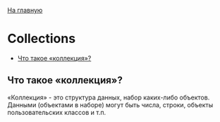 [На главную](../README.md)

# Collections

+ [Что такое «коллекция»?](#Что-такое-«коллекция»)

## Что такое «коллекция»?

«Коллекция» - это структура данных, набор каких-либо объектов. Данными (объектами в наборе) могут
быть числа, строки, объекты пользовательских классов и т.п.
